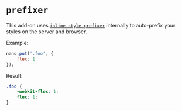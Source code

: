 # `prefixer`

This add-on uses [`inline-style-prefixer`](https://github.com/rofrischmann/inline-style-prefixer) internally to auto-prefix your styles on the server and browser.

Example:

```javascript
nano.put('.foo', {
    flex: 1
});
```

Result:

```css
.foo {
    -webkit-flex: 1;
    flex: 1;
}
```
